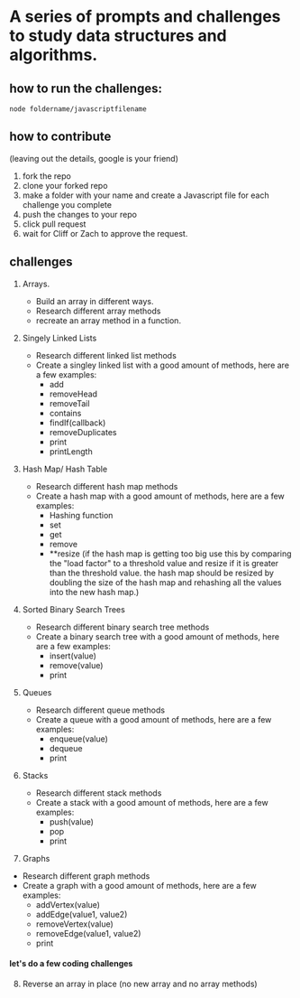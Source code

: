 # A series of prompts and challenges to study data structures and algorithms.

## how to run the challenges:

`node foldername/javascriptfilename`

## how to contribute

(leaving out the details, google is your friend)

1. fork the repo
2. clone your forked repo
3. make a folder with your name and create a Javascript file for each challenge you complete
4. push the changes to your repo
5. click pull request
6. wait for Cliff or Zach to approve the request.

## challenges

1. Arrays.

   - Build an array in different ways.
   - Research different array methods
   - recreate an array method in a function.

2. Singely Linked Lists

   - Research different linked list methods
   - Create a singley linked list with a good amount of methods, here are a few examples:
     - add
     - removeHead
     - removeTail
     - contains
     - findIf(callback)
     - removeDuplicates
     - print
     - printLength

3. Hash Map/ Hash Table

   - Research different hash map methods
   - Create a hash map with a good amount of methods, here are a few examples:
     - Hashing function
     - set
     - get
     - remove
     - \*\*resize (if the hash map is getting too big use this by comparing the "load factor" to a threshold value and resize if it is greater than the threshold value. the hash map should be resized by doubling the size of the hash map and rehashing all the values into the new hash map.)

4. Sorted Binary Search Trees

   - Research different binary search tree methods
   - Create a binary search tree with a good amount of methods, here are a few examples:
     - insert(value)
     - remove(value)
     - print

5. Queues

   - Research different queue methods
   - Create a queue with a good amount of methods, here are a few examples:
     - enqueue(value)
     - dequeue
     - print

6. Stacks

   - Research different stack methods
   - Create a stack with a good amount of methods, here are a few examples:
     - push(value)
     - pop
     - print

7. Graphs

- Research different graph methods
- Create a graph with a good amount of methods, here are a few examples:
  - addVertex(value)
  - addEdge(value1, value2)
  - removeVertex(value)
  - removeEdge(value1, value2)
  - print

#### let's do a few coding challenges

8.  Reverse an array in place (no new array and no array methods)
